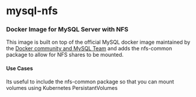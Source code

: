 # mysql-nfs
### Docker Image for MySQL Server with NFS

This image is built on top of the official MySQL docker image maintained by the [Docker community and MySQL Team](https://github.com/docker-library/mysql) and adds the nfs-common package to allow for NFS shares to be mounted.

#### Use Cases
Its useful to include the nfs-common package so that you can mount volumes using Kubernetes PersistantVolumes